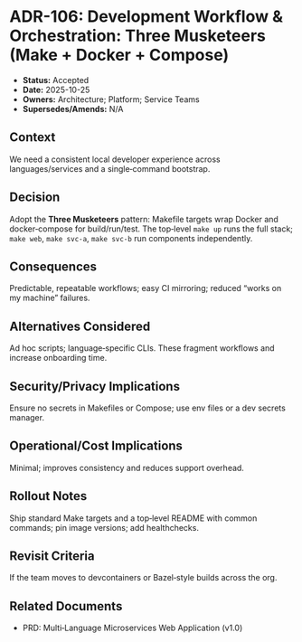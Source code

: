 # ADR-106: Development Workflow & Orchestration: Three Musketeers (Make + Docker + Compose)

- **Status:** Accepted
- **Date:** 2025-10-25
- **Owners:** Architecture; Platform; Service Teams
- **Supersedes/Amends:** N/A

## Context
We need a consistent local developer experience across languages/services and a single‑command bootstrap.

## Decision
Adopt the **Three Musketeers** pattern: Makefile targets wrap Docker and docker‑compose for build/run/test. The top‑level `make up` runs the full stack; `make web`, `make svc-a`, `make svc-b` run components independently.

## Consequences
Predictable, repeatable workflows; easy CI mirroring; reduced “works on my machine” failures.

## Alternatives Considered
Ad hoc scripts; language‑specific CLIs. These fragment workflows and increase onboarding time.

## Security/Privacy Implications
Ensure no secrets in Makefiles or Compose; use env files or a dev secrets manager.

## Operational/Cost Implications
Minimal; improves consistency and reduces support overhead.

## Rollout Notes
Ship standard Make targets and a top‑level README with common commands; pin image versions; add healthchecks.

## Revisit Criteria
If the team moves to devcontainers or Bazel‑style builds across the org.

## Related Documents
- PRD: Multi‑Language Microservices Web Application (v1.0)
